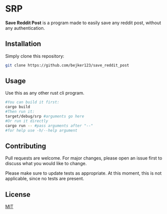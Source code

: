 # SRP

**Save Reddit Post** is a program made to easily save any reddit post, without any authentication. 

## Installation

Simply clone this repository:

```bash
git clone https://github.com/bejker123/save_reddit_post
```

## Usage
Use this as any other rust cli program.
```bash
#You can build it first:
cargo build
#Then run it:
target/debug/srp #arguments go here
#Or run it directly
cargo run -- #pass arguments after "--"
#for help use -h/--help argument
```

## Contributing
Pull requests are welcome. For major changes, please open an issue first to discuss what you would like to change.

Please make sure to update tests as appropriate. At this moment, this is not applicable, since no tests are present.

## License
[MIT](https://choosealicense.com/licenses/mit/)